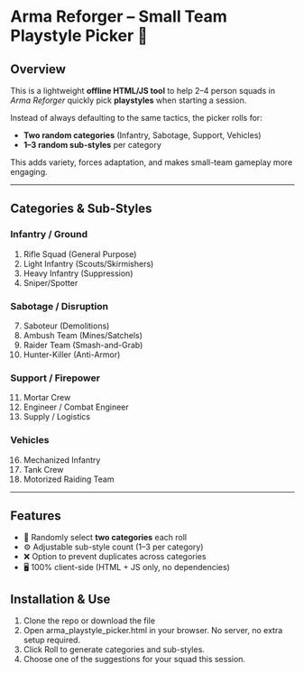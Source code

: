 # Arma Reforger – Small Team Playstyle Picker 🎲

## Overview
This is a lightweight **offline HTML/JS tool** to help 2–4 person squads in *Arma Reforger* quickly pick **playstyles** when starting a session.  

Instead of always defaulting to the same tactics, the picker rolls for:
- **Two random categories** (Infantry, Sabotage, Support, Vehicles)  
- **1–3 random sub-styles** per category  

This adds variety, forces adaptation, and makes small-team gameplay more engaging.

---

## Categories & Sub-Styles

### Infantry / Ground
1. Rifle Squad (General Purpose)  
2. Light Infantry (Scouts/Skirmishers)  
3. Heavy Infantry (Suppression)  
6. Sniper/Spotter  

### Sabotage / Disruption
7. Saboteur (Demolitions)  
8. Ambush Team (Mines/Satchels)  
9. Raider Team (Smash-and-Grab)  
10. Hunter-Killer (Anti-Armor)  

### Support / Firepower
11. Mortar Crew  
14. Engineer / Combat Engineer  
15. Supply / Logistics  

### Vehicles
16. Mechanized Infantry  
17. Tank Crew  
19. Motorized Raiding Team  

---

## Features
- 🎲 Randomly select **two categories** each roll  
- ⚙️ Adjustable sub-style count (1–3 per category)  
- ❌ Option to prevent duplicates across categories  
- 🖥️ 100% client-side (HTML + JS only, no dependencies)  

## Installation & Use
1. Clone the repo or download the file
2. Open arma_playstyle_picker.html in your browser.
  No server, no extra setup required.
3. Click Roll to generate categories and sub-styles.
4. Choose one of the suggestions for your squad this session.
